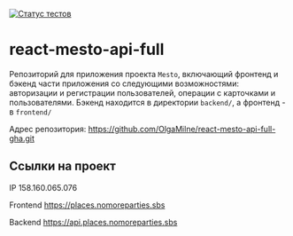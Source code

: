 [![Статус тестов](../../actions/workflows/tests.yml/badge.svg)](../../actions/workflows/tests.yml)

# react-mesto-api-full
Репозиторий для приложения проекта `Mesto`, включающий фронтенд и бэкенд части приложения со следующими возможностями: авторизации и регистрации пользователей, операции с карточками и пользователями. Бэкенд находится в директории `backend/`, а фронтенд - в `frontend/`
  

Адрес репозитория: https://github.com/OlgaMilne/react-mesto-api-full-gha.git

## Ссылки на проект

IP  158.160.065.076

Frontend https://places.nomoreparties.sbs

Backend https://api.places.nomoreparties.sbs
